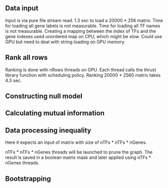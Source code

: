 ## Data input

Input is via pure file stream read. 1.3 sec to load a 20000 * 256 matrix. 
Time for loading all gene labels is not measurable. 
Time for loading all TF names is not measurable.
Creating a mapping between the index of TFs and the gene indexes used unordered map on CPU, which might be slow. Could use GPU but need to deal with string loading on GPU memory. 

## Rank all rows

Ranking is done with nRows threads on GPU. Each thread calls the thrust library function with scheduling policy. 
Ranking 20000 * 2560 matrix takes 4.3 sec.

## Constructing null model

## Calculating mutual information 

## Data processing inequality

Here it expects an input of matrix with size of nTFs * nTFs * nGenes.

nTFs * nTFs * nGenes threads will be launched to prune  the graph. The result is saved in a boolean matrix mask and later applied using nTFs * nGenes threads. 

## Bootstrapping


